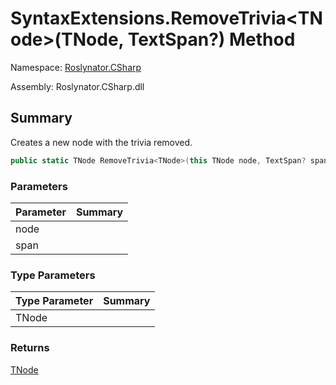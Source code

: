 # SyntaxExtensions\.RemoveTrivia\<TNode>\(TNode, TextSpan?\) Method

Namespace: [Roslynator.CSharp](../../README.md)

Assembly: Roslynator\.CSharp\.dll

## Summary

Creates a new node with the trivia removed\.

```csharp
public static TNode RemoveTrivia<TNode>(this TNode node, TextSpan? span = null) where TNode : SyntaxNode
```

### Parameters

| Parameter | Summary |
| --------- | ------- |
| node | |
| span | |

### Type Parameters

| Type Parameter | Summary |
| -------------- | ------- |
| TNode | |

### Returns

[TNode](../TNode/README.md)




